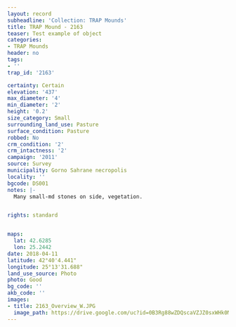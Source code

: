 ```yaml
---
layout: record
subheadline: 'Collection: TRAP Mounds'
title: TRAP Mound - 2163
teaser: Test example of object
categories:
- TRAP Mounds
header: no
tags:
- ''
trap_id: '2163'

certainty: Certain
elevation: '437'
max_diameter: '4'
min_diameter: '2'
height: '0.2'
size_category: Small
surrounding_land_use: Pasture
surface_condition: Pasture
robbed: No
crm_condition: '2'
crm_intactness: '2'
campaign: '2011'
source: Survey
municipality: Gorno Sahrane necropolis
locality: ''
bgcode: DS001
notes: |-
  Many small-md stones on side, vegetation.


rights: standard


maps:
  lat: 42.6285
  lon: 25.2442
date: 2018-04-11
latitude: 42°40'4.441"
longitude: 25°13'31.688"
land_use_source: Photo
photo: Good
bg_code: ''
akb_code: ''
images:
- title: 2163_Overview_W.JPG
  image_path: https://drive.google.com/uc?id=0B3Rg88wZDQscaVZJZ0sxWHk0MWc
---
```

